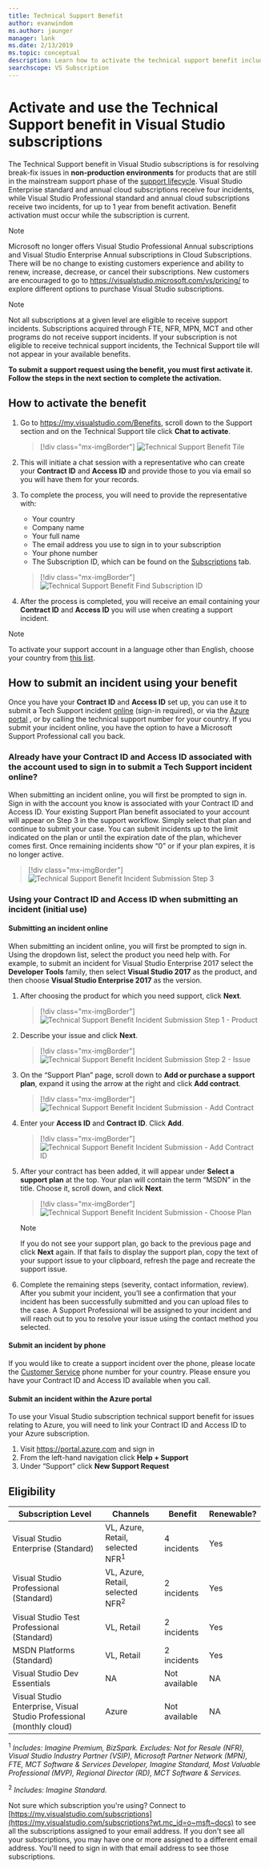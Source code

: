 ```yaml
---
title: Technical Support Benefit
author: evanwindom
ms.author: jaunger
manager: lank
ms.date: 2/13/2019
ms.topic: conceptual
description: Learn how to activate the technical support benefit included with your Visual Studio subscription.
searchscope: VS Subscription
---
```

# Activate and use the Technical Support benefit in Visual Studio subscriptions

The Technical Support benefit in Visual Studio subscriptions is for resolving break-fix issues in **non-production environments** for products that are still in the mainstream support phase of the [support lifecycle](https://support.microsoft.com/lifecycle/search). Visual Studio Enterprise standard and annual cloud subscriptions receive four incidents, while Visual Studio Professional standard and annual cloud subscriptions receive two incidents, for up to 1 year from benefit activation. Benefit activation must occur while the subscription is current.

> [!NOTE]
> Microsoft no longer offers Visual Studio Professional Annual subscriptions and Visual Studio Enterprise Annual subscriptions in Cloud Subscriptions. There will be no change to existing customers experience and ability to renew, increase, decrease, or cancel their subscriptions. New customers are encouraged to go to https://visualstudio.microsoft.com/vs/pricing/ to explore different options to purchase Visual Studio subscriptions.

> [!NOTE]
> Not all subscriptions at a given level are eligible to receive support incidents. Subscriptions acquired through FTE, NFR, MPN, MCT and other programs do not receive support incidents. If your subscription is not eligible to receive technical support incidents, the Technical Support tile will not appear in your available benefits.

**To submit a support request using the benefit, you must first activate it.  Follow the steps in the next section to complete the activation.**

## How to activate the benefit

1. Go to https://my.visualstudio.com/Benefits, scroll down to the Support section and on the Technical Support tile click **Chat to activate**.
    > [!div class="mx-imgBorder"]
    > ![Technical Support Benefit Tile](_img/vs-tech-support/vs-tech-support-tile.png)
2. This will initiate a chat session with a representative who can create your **Contract ID** and **Access ID** and provide those to you via email so you will have them for your records.

3. To complete the process, you will need to provide the representative with:
   - Your country
   - Company name
   - Your full name
   - The email address you use to sign in to your subscription
   - Your phone number
   - The Subscription ID, which can be found on the [Subscriptions](https://my.visualstudio.com/subscriptions) tab.

   > [!div class="mx-imgBorder"]
   > ![Technical Support Benefit Find Subscription ID](_img/vs-tech-support/vs-tech-support-subID-cropped.png)

4. After the process is completed, you will receive an email containing your **Contract ID** and **Access ID** you will use when creating a support incident.

> [!NOTE]
> To activate your support account in a language other than English, choose your country from [this list](https://support.microsoft.com/help/14084/activate-support-contract).

## How to submit an incident using your benefit

Once you have your **Contract ID** and **Access ID** set up, you can use it to submit a Tech Support incident [online](http://support.microsoft.com/oas/) (sign-in required), or via the [Azure portal](https://ms.portal.azure.com/#blade/Microsoft_Azure_Support/HelpAndSupportBlade/overview) , or by calling the technical support number for your country. If you submit your incident online, you have the option to have a Microsoft Support Professional call you back.

### Already have your Contract ID and Access ID associated with the account used to sign in to submit a Tech Support incident online?

When submitting an incident online, you will first be prompted to sign in. Sign in with the account you know is associated with your Contract ID and Access ID. Your existing Support Plan benefit associated to your account will appear on Step 3 in the support workflow. Simply select that plan and continue to submit your case. You can submit incidents up to the limit indicated on the plan or until the expiration date of the plan, whichever comes first. Once remaining incidents show “0” or if your plan expires, it is no longer active.

   > [!div class="mx-imgBorder"]
   > ![Technical Support Benefit Incident Submission Step 3](_img/vs-tech-support/vs-tech-support-step3.png)

### Using your Contract ID and Access ID when submitting an incident (initial use)

#### Submitting an incident online

When submitting an incident online, you will first be prompted to sign in. Using the dropdown list, select the product you need help with. For example, to submit an incident for Visual Studio Enterprise 2017 select the **Developer Tools** family, then select **Visual Studio 2017** as the product, and then choose **Visual Studio Enterprise 2017** as the version.

1. After choosing the product for which you need support, click **Next**.

   > [!div class="mx-imgBorder"]
   > ![Technical Support Benefit Incident Submission Step 1 - Product](_img/vs-tech-support/vs-tech-support-step1.png)

2. Describe your issue and click **Next**.

   > [!div class="mx-imgBorder"]
   > ![Technical Support Benefit Incident Submission Step 2 - Issue](_img/vs-tech-support/vs-tech-support-step2.png)

3. On the “Support Plan” page, scroll down to **Add or purchase a support plan**, expand it using the arrow at the right and click **Add contract**.

   > [!div class="mx-imgBorder"]
   > ![Technical Support Benefit Incident Submission - Add Contract](_img/vs-tech-support/vs-tech-support-add-contract.png)

4. Enter your **Access ID** and **Contract ID**.  Click **Add**.

   > [!div class="mx-imgBorder"]
   > ![Technical Support Benefit Incident Submission - Add Contract ID](_img/vs-tech-support/vs-tech-support-add-contract-id.png)

5. After your contract has been added, it will appear under **Select a support plan** at the top. Your plan will contain the term “MSDN” in the title. Choose it, scroll down, and click **Next**.

   > [!div class="mx-imgBorder"]
   > ![Technical Support Benefit Incident Submission - Choose Plan](_img/vs-tech-support/vs-tech-support-choose-plan.png)

   > [!NOTE]
   > If you do not see your support plan, go back to the previous page and click **Next** again.  If that fails to display the support plan, copy the text of your support issue to your clipboard, refresh the page and recreate the support issue.

6. Complete the remaining steps (severity, contact information, review).   After you submit your incident, you’ll see a confirmation that your incident has been successfully submitted and you can upload files to the case. A Support Professional will be assigned to your incident and will reach out to you to resolve your issue using the contact method you selected.

#### Submit an incident by phone

If you would like to create a support incident over the phone, please locate the [Customer Service](https://support.microsoft.com/help/13948/global-customer-service-phone-numbers) phone number for your country. Please ensure you have your Contract ID and Access ID available when you call.

#### Submit an incident within the Azure portal

To use your Visual Studio subscription technical support benefit for issues relating to Azure, you will need to link your Contract ID and Access ID to your Azure subscription.

1. Visit https://portal.azure.com and sign in
2. From the left-hand navigation click **Help + Support**
3. Under “Support” click **New Support Request**

## Eligibility

| Subscription Level                                                 |     Channels                                            | Benefit                                                          | Renewable?    |
|--------------------------------------------------------------------|---------------------------------------------------------|------------------------------------------------------------------|---------------|
| Visual Studio Enterprise (Standard)   | VL, Azure, Retail, selected NFR<sup>1</sup> | 4 incidents       |  Yes|
| Visual Studio Professional (Standard) | VL, Azure, Retail, selected NFR<sup>2</sup>                                        | 2 incidents                                                          |Yes         |
| Visual Studio Test Professional (Standard)                         | VL, Retail                                              | 2 incidents                                             |  Yes         |
| MSDN Platforms (Standard)                                          | VL, Retail                                              | 2 incidents                                               | Yes         |
| Visual Studio Dev Essentials | NA | Not available |NA|
| Visual Studio Enterprise, Visual Studio Professional (monthly cloud) | Azure                                       | Not available                                                           |NA|

<sup>1</sup> *Includes: Imagine Premium, BizSpark. Excludes: Not for Resale (NFR), Visual Studio Industry Partner (VSIP), Microsoft Partner Network (MPN), FTE, MCT Software & Services Developer, Imagine Standard, Most Valuable Professional (MVP), Regional Director (RD), MCT Software & Services.*

<sup>2</sup> *Includes: Imagine Standard.*

Not sure which subscription you're using?  Connect to [https://my.visualstudio.com/subscriptions](https://my.visualstudio.com/subscriptions?wt.mc_id=o~msft~docs) to see all the subscriptions assigned to your email address. If you don't see all your subscriptions, you may have one or more assigned to a different email address.  You'll need to sign in with that email address to see those subscriptions.
